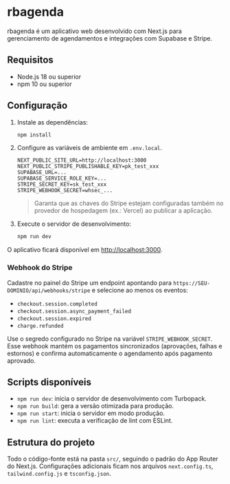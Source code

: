 # rbagenda

rbagenda é um aplicativo web desenvolvido com Next.js para gerenciamento de agendamentos e integrações com Supabase e Stripe.

## Requisitos

- Node.js 18 ou superior
- npm 10 ou superior

## Configuração

1. Instale as dependências:
   ```bash
   npm install
   ```
2. Configure as variáveis de ambiente em `.env.local`.
   ```env
   NEXT_PUBLIC_SITE_URL=http://localhost:3000
   NEXT_PUBLIC_STRIPE_PUBLISHABLE_KEY=pk_test_xxx
   SUPABASE_URL=...
   SUPABASE_SERVICE_ROLE_KEY=...
   STRIPE_SECRET_KEY=sk_test_xxx
   STRIPE_WEBHOOK_SECRET=whsec_...
   ```
   > Garanta que as chaves do Stripe estejam configuradas também no provedor de hospedagem (ex.: Vercel) ao publicar a aplicação.

3. Execute o servidor de desenvolvimento:
   ```bash
   npm run dev
   ```

O aplicativo ficará disponível em [http://localhost:3000](http://localhost:3000).

### Webhook do Stripe

Cadastre no painel do Stripe um endpoint apontando para `https://SEU-DOMINIO/api/webhooks/stripe` e selecione ao menos os eventos:

- `checkout.session.completed`
- `checkout.session.async_payment_failed`
- `checkout.session.expired`
- `charge.refunded`

Use o segredo configurado no Stripe na variável `STRIPE_WEBHOOK_SECRET`. Esse webhook mantém os pagamentos sincronizados (aprovações, falhas e estornos) e confirma automaticamente o agendamento após pagamento aprovado.

## Scripts disponíveis

- `npm run dev`: inicia o servidor de desenvolvimento com Turbopack.
- `npm run build`: gera a versão otimizada para produção.
- `npm run start`: inicia o servidor em modo produção.
- `npm run lint`: executa a verificação de lint com ESLint.

## Estrutura do projeto

Todo o código-fonte está na pasta `src/`, seguindo o padrão do App Router do Next.js. Configurações adicionais ficam nos arquivos `next.config.ts`, `tailwind.config.js` e `tsconfig.json`.
